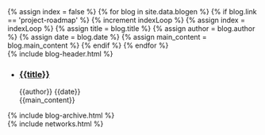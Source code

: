 <div class="main-wrapper" id="page-blog">
    <div class="hidden">
        {% assign index = false %}
        {% for blog in site.data.blogen %}
            {% if blog.link == 'project-roadmap' %}
                {% increment indexLoop %}
                {% assign index = indexLoop %}
                {% assign title = blog.title %}
                {% assign author = blog.author %}
                {% assign date = blog.date %}
                {% assign main_content = blog.main_content %}
            {% endif %}
        {% endfor %}
    </div>  
    <div id="roadmap">
            <div class="dont-skew width-100">
                <div class="content container blog">
                    {% include blog-header.html %}
                    <div class="row">
                        <div class="col-md-9">
                            <ul class="list-blog">
                                <li>
                                    <h3><a href="#">{{title}}</a></h3>
                                    <span class="author">{{author}}</span>
                                    <span class="dot"></span>
                                    <span class="date">{{date}}</span>
                                    <div class="blog-content">{{main_content}}</div>
                                </li>
                            </ul>
                        </div>
                        <div class="col-md-3">
                            {% include blog-archive.html %}
                        </div>
                    </div>
                </div>
            </div>
     </div>
    {% include networks.html %}
</div>